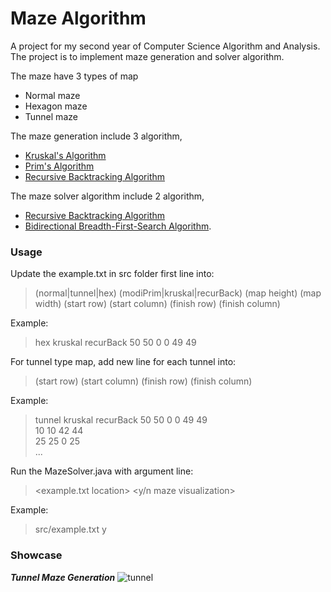 # Maze Algorithm

A project for my second year of Computer Science Algorithm and Analysis. The project is to implement maze generation and solver algorithm. 

The maze have 3 types of map
* Normal maze
* Hexagon maze
* Tunnel maze

The maze generation include 3 algorithm, 
* [Kruskal's Algorithm](https://en.wikipedia.org/wiki/Kruskal%27s_algorithm)
* [Prim's Algorithm](https://en.wikipedia.org/wiki/Prim%27s_algorithm)
* [Recursive Backtracking Algorithm](https://en.wikipedia.org/wiki/Backtracking)

The maze solver algorithm include 2 algorithm, 
* [Recursive Backtracking Algorithm](https://en.wikipedia.org/wiki/Backtracking) 
* [Bidirectional Breadth-First-Search Algorithm](https://en.wikipedia.org/wiki/Bidirectional_search).

### Usage
Update the example.txt in src folder first line into: 
>(normal|tunnel|hex) (modiPrim|kruskal|recurBack) (map height) (map width) (start row) (start column) (finish row) (finish column)

Example:
> hex kruskal recurBack 50 50 0 0 49 49

For tunnel type map, add new line for each tunnel into:  
> (start row) (start column) (finish row) (finish column)

Example:
> tunnel kruskal recurBack 50 50 0 0 49 49  
> 10 10 42 44  
> 25 25 0 25  
> ...

Run the MazeSolver.java with argument line:
> <example.txt location> <y/n maze visualization>

Example:
> src/example.txt y

### Showcase

***Tunnel Maze Generation***
![tunnel](https://github.com/ZankiMaru/maze_algorithm/blob/master/showcase/tunnel-maze-seq.gif)
